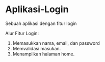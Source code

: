 # Aplikasi-Login
Sebuah aplikasi dengan fitur login  

Alur Fitur Login:
1. Memasukkan nama, email, dan password
2. Memvalidasi masukan.
3. Menampilkan halaman home.
